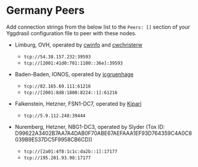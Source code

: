 # Germany Peers

Add connection strings from the below list to the `Peers: []` section of your
Yggdrasil configuration file to peer with these nodes.

* Limburg, OVH, operated by [cwinfo](https://cwinfo.net) and [cwchristerw](https://christerwaren.fi)
  * `tcp://54.38.157.232:39593`
  * `tcp://[2001:41d0:701:1100::36e]:39593`

* Baden-Baden, IONOS, operated by [jcgruenhage](https://jcg.re/)
  * `tcp://82.165.69.111:61216`
  * `tcp://[2001:8d8:1800:8224::1]:61216`

* Falkenstein, Hetzner, FSN1-DC7, operated by [Kipari](https://christoffer.space)
  * `tcp://5.9.112.248:39444`

* Nuremberg, Hetzner, NBG1-DC3, operated by Slyder (Tox ID: D99622A3402B7AA7A4DAB0F70ABE67AEFAAA1EF93D764359C4A0C8039B9E537DC5F9958CB6CD))
  * `tcp://[2a01:4f8:1c1c:da2b::1]:17177`
  * `tcp://195.201.93.98:17177`

